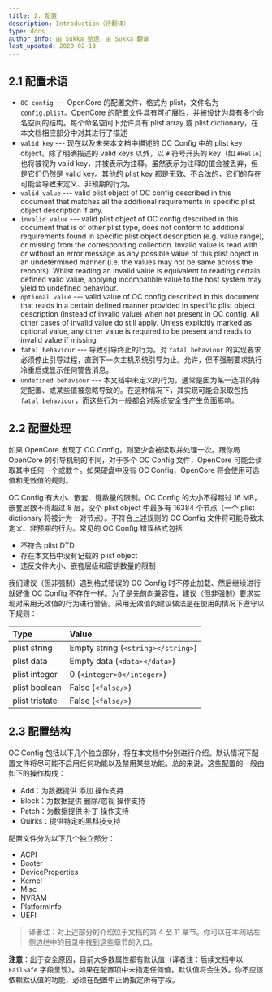 ```yaml
---
title: 2. 配置
description: Introduction（待翻译）
type: docs
author_info: 由 Sukka 整理，由 Sukka 翻译
last_updated: 2020-02-13
---
```


## 2.1 配置术语

- `OC config` --- OpenCore 的配置文件，格式为 plist，文件名为 `config.plist`。OpenCore 的配置文件具有可扩展性，并被设计为具有多个命名空间的结构。每个命名空间下允许具有 plist array 或 plist dictionary，在本文档相应部分中对其进行了描述
- `valid key` --- 现在以及未来本文档中描述的 OC Config 中的 plist key object。除了明确描述的 valid keys 以外，以 `#` 符号开头的 key（如 `#Hello`）也将被视为 valid key，并被表示为注释。虽然表示为注释的值会被丢弃，但是它们仍然是 valid key。其他的 plist key 都是无效、不合法的，它们的存在可能会导致未定义、非预期的行为。
- `valid value` --- valid plist object of OC config described in this document that matches all the additional requirements in specific plist object description if any.
- `invalid value` --- valid plist object of OC config described in this document that is of other plist type, does not conform to additional requirements found in specific plist object description (e.g. value range), or missing from the corresponding collection. Invalid value is read with or without an error message as any possible value of this plist object in an undetermined manner (i.e. the values may not be same across the reboots). Whilst reading an invalid value is equivalent to reading certain defined valid value, applying incompatible value to the host system may yield to undefined behaviour.
- `optional value` --- valid value of OC config described in this document that reads in a certain defined manner provided in specific plist object description (instead of invalid value) when not present in OC config. All other cases of invalid value do still apply. Unless explicitly marked as optional value, any other value is required to be present and reads to invalid value if missing.
- `fatal behaviour` --- 导致引导终止的行为。对 `fatal behaviour` 的实现要求必须停止引导过程，直到下一次主机系统引导为止。允许，但不强制要求执行冷重启或显示任何警告消息。
- `undefined behaviour` --- 本文档中未定义的行为，通常是因为某一选项的特定配置、或某些值被忽略导致的。在这种情况下，其实现可能会采取包括 `fatal behaviour`，而这些行为一般都会对系统安全性产生负面影响。

## 2.2 配置处理

如果 OpenCore 发现了 OC Config，则至少会被读取并处理一次。跟你局 OpenCore 的引导机制的不同，对于多个 OC Config 文件，OpenCore 可能会读取其中任何一个或数个。如果硬盘中没有 OC Config，OpenCore 将会使用可选值和无效值的规则。

OC Config 有大小、嵌套、键数量的限制。OC Config 的大小不得超过 16 MB，嵌套层数不得超过 8 层，没个 plist object 中最多有 16384 个节点（一个 plist dictionary 将被计为一对节点）。不符合上述规则的 OC Config 文件将可能导致未定义、非预期的行为。常见的 OC Config 错误格式包括

- 不符合 plist DTD
- 存在本文档中没有记载的 plist object
- 违反文件大小、嵌套层级和密钥数量的限制

我们建议（但非强制）遇到格式错误的 OC Config 时不停止加载、然后继续进行就好像 OC Config 不存在一样。为了是先前向兼容性，建议（但非强制）要求实现对采用无效值的行为进行警告。采用无效值的建议做法是在使用的情况下遵守以下规则：

| Type | Value |
|:---|:---|
| plist string | Empty string (`<string></string>`) |
| plist data | Empty data (`<data></data>`) |
| plist integer | 0 (`<integer>0</integer>`) |
| plist boolean | False (`<false/>`) |
| plist tristate | False (`<false/>`) |

## 2.3 配置结构

OC Config 包括以下几个独立部分，将在本文档中分别进行介绍。默认情况下配置文件将尽可能不启用任何功能以及禁用某些功能。总的来说，这些配置的一般由如下的操作构成：

- Add：为数据提供 添加 操作支持
- Block：为数据提供 删除/忽视 操作支持
- Patch：为数据提供 补丁 操作支持
- Quirks：提供特定的黑科技支持

配置文件分为以下几个独立部分：

- ACPI
- Booter
- DeviceProperties
- Kernel
- Misc
- NVRAM
- PlatformInfo
- UEFI

> 译者注：对上述部分的介绍位于文档的第 4 至 11 章节。你可以在本网站左侧边栏中的目录中找到这些章节的入口。

**注意**：出于安全原因，目前大多数属性都有默认值（译者注：后续文档中以 `FailSafe` 字段呈现）。如果在配置项中未指定任何值，默认值将会生效。你不应该依赖默认值的功能，必须在配置中正确指定所有字段。